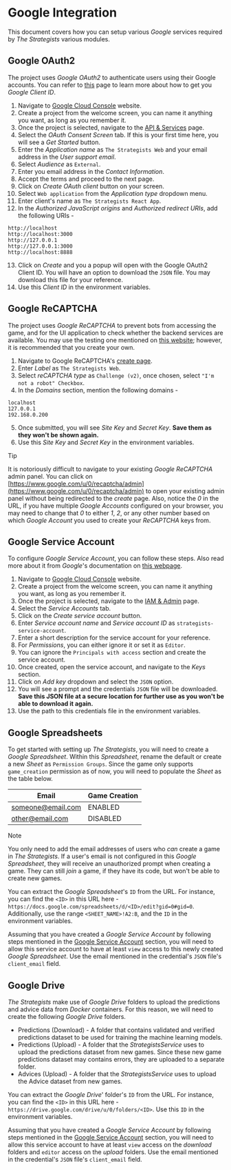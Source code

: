 # Google Integration

This document covers how you can setup various _Google_ services required by _The Strategists_ various modules.

## Google OAuth2

The project uses _Google OAuth2_ to authenticate users using their Google accounts. You can refer to
[this](https://developers.google.com/identity/oauth2/web/guides/get-google-api-clientid) page to learn more
about how to get you _Google Client ID_.

1. Navigate to [Google Cloud Console](https://console.cloud.google.com/) website.
2. Create a project from the welcome screen, you can name it anything you want, as long as you remember it.
3. Once the project is selected, navigate to the [API & Services](https://console.cloud.google.com/apis/dashboard)
   page.
4. Select the _OAuth Consent Screen_ tab. If this is your first time here, you will see a _Get Started_ button.
5. Enter the _Application name_ as `The Strategists Web` and your email address in the _User support email_.
6. Select _Audience_ as `External`.
7. Enter you email address in the _Contact Information_.
8. Accept the terms and proceed to the next page.
9. Click on _Create OAuth client_ button on your screen.
10. Select `Web application` from the _Application type_ dropdown menu.
11. Enter client's name as `The Strategists React App`.
12. In the _Authorized JavaScript origins_ and _Authorized redirect URIs_, add the following URIs -

```
http://localhost
http://localhost:3000
http://127.0.0.1
http://127.0.0.1:3000
http://localhost:8888
```

13. Click on _Create_ and you a popup will open with the Google OAuth2 Client ID. You will have an option to
    download the `JSON` file. You may download this file for your reference.
14. Use this _Client ID_ in the environment variables.

## Google ReCAPTCHA

The project uses _Google ReCAPTCHA_ to prevent bots from accessing the game, and for the UI application to check
whether the backend services are available. You may use the testing one mentioned on
[this website](https://developers.google.com/recaptcha/docs/faq#id-like-to-run-automated-tests-with-recaptcha.-what-should-i-do);
however, it is recommended that you create your own.

1. Navigate to Google ReCAPTCHA's [create page](https://www.google.com/u/0/recaptcha/admin/create).
2. Enter _Label_ as `The Strategists Web`.
3. Select _reCAPTCHA type_ as `Challenge (v2)`, once chosen, select `"I'm not a robot" Checkbox`.
4. In the _Domains_ section, mention the following domains -

```
localhost
127.0.0.1
192.168.0.200
```

5. Once submitted, you will see _Site Key_ and _Secret Key_. **Save them as they won't be shown again.**
6. Use this _Site Key_ and _Secret Key_ in the environment variables.

> [!TIP]
> It is notoriously difficult to navigate to your existing _Google ReCAPTCHA_ admin panel. You can click on
> [https://www.google.com/u/0/recaptcha/admin](https://www.google.com/u/0/recaptcha/admin) to open your existing
> admin panel without being redirected to the _create_ page. Also, notice the _0_ in the URL, if you have multiple
> _Google Accounts_ configured on your browser, you may need to change that _0_ to either _1_, _2_, or any other
> number based on which _Google Account_ you used to create your _ReCAPTCHA_ keys from.

## Google Service Account

To configure _Google Service Account_, you can follow these steps. Also read more about it from _Google_'s
documentation on [this webpage](https://cloud.google.com/iam/docs/service-accounts-create).

1. Navigate to [Google Cloud Console](https://console.cloud.google.com/) website.
2. Create a project from the welcome screen, you can name it anything you want, as long as you remember it.
3. Once the project is selected, navigate to the [IAM & Admin](https://console.cloud.google.com/iam-admin) page.
4. Select the _Service Accounts_ tab.
5. Click on the _Create service account_ button.
6. Enter _Service account name_ and _Service account ID_ as `strategists-service-account`.
7. Enter a short description for the service account for your reference.
8. For _Permissions_, you can either ignore it or set it as `Editor`.
9. You can ignore the `Principals with access` section and create the service account.
10. Once created, open the service account, and navigate to the _Keys_ section.
11. Click on _Add key_ dropdown and select the `JSON` option.
12. You will see a prompt and the credentials `JSON` file will be downloaded.
    **Save this JSON file at a secure location for further use as you won't be able to download it again.**
13. Use the path to this credentials file in the environment variables.

## Google Spreadsheets

To get started with setting up _The Strategists_, you will need to create a _Google Spreadsheet_. Within this
_Spreadsheet_, rename the default or create a new _Sheet_ as `Permission Groups`. Since the game only supports
`game_creation` permission as of now, you will need to populate the _Sheet_ as the table below.

| Email             | Game Creation |
| ----------------- | ------------- |
| someone@email.com | ENABLED       |
| other@email.com   | DISABLED      |

> [!NOTE]
> You only need to add the email addresses of users who _can_ create a game in _The Strategists_. If a user's
> email is not configured in this _Google Spreadsheet_, they will receive an unauthorized prompt when creating
> a game. They can still _join_ a game, if they have its code, but won't be able to create new games.

You can extract the _Google Spreadsheet_'s `ID` from the URL. For instance, you can find the `<ID>` in this URL
here - `https://docs.google.com/spreadsheets/d/<ID>/edit?gid=0#gid=0`. Additionally, use the range
`<SHEET_NAME>!A2:B`, and the `ID` in the environment variables.

Assuming that you have created a _Google Service Account_ by following steps mentioned in the
[Google Service Account](#google-service-account) section, you will need to allow this service account to have
at least `view` access to this newly created _Google Spreadsheet_. Use the email mentioned in the credential's
`JSON` file's `client_email` field.

## Google Drive

_The Strategists_ make use of _Google Drive_ folders to upload the predictions and advice data from _Docker_
containers. For this reason, we will need to create the following _Google Drive_ folders.

- Predictions (Download) - A folder that contains validated and verified predictions dataset to be used for
  training the machine learning models.
- Predictions (Upload) - A folder that the _StrategistsService_ uses to upload the predictions dataset from
  new games. Since these new game predictions dataset may contains errors, they are uploaded to a separate
  folder.
- Advices (Upload) - A folder that the _StrategistsService_ uses to upload the Advice dataset from new games.

You can extract the _Google Drive_' folder's `ID` from the URL. For instance, you can find the `<ID>` in this
URL here - `https://drive.google.com/drive/u/0/folders/<ID>`. Use this `ID` in the environment variables.

Assuming that you have created a _Google Service Account_ by following steps mentioned in the
[Google Service Account](#google-service-account) section, you will need to allow this service account to
have at least `view` access on the _download_ folders and `editor` access on the _upload_ folders. Use the
email mentioned in the credential's `JSON` file's `client_email` field.
